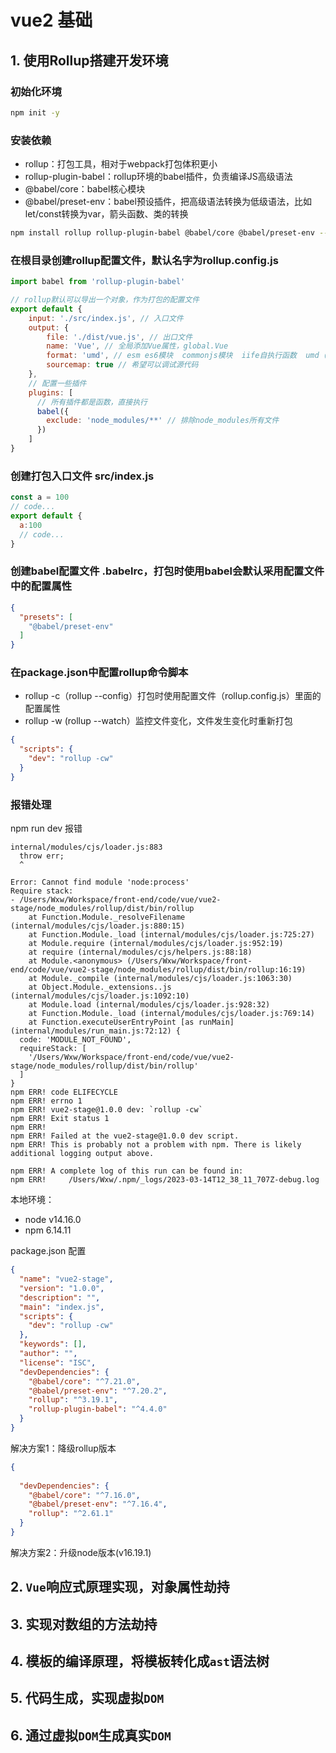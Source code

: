 # vue2 基础



## 1. 使用Rollup搭建开发环境

### 初始化环境

```bash
npm init -y
```

### 安装依赖

- rollup：打包工具，相对于webpack打包体积更小
- rollup-plugin-babel：rollup环境的babel插件，负责编译JS高级语法
- @babel/core：babel核心模块
- @babel/preset-env：babel预设插件，把高级语法转换为低级语法，比如let/const转换为var，箭头函数、类的转换

```bash
npm install rollup rollup-plugin-babel @babel/core @babel/preset-env --save-dev
```

### 在根目录创建rollup配置文件，默认名字为rollup.config.js

```js
import babel from 'rollup-plugin-babel'

// rollup默认可以导出一个对象，作为打包的配置文件
export default {
    input: './src/index.js', // 入口文件
    output: {
        file: './dist/vue.js', // 出口文件
        name: 'Vue', // 全局添加Vue属性，global.Vue
        format: 'umd', // esm es6模块  commonjs模块  iife自执行函数  umd（支持commonjs、amd）
        sourcemap: true // 希望可以调试源代码
    },
    // 配置一些插件
    plugins: [
      // 所有插件都是函数，直接执行
      babel({
        exclude: 'node_modules/**' // 排除node_modules所有文件
      })
    ]
}
```

### 创建打包入口文件 src/index.js

```js
const a = 100
// code...
export default {
  a:100
  // code...
}
```

### 创建babel配置文件 .babelrc，打包时使用babel会默认采用配置文件中的配置属性

```json
{
  "presets": [
    "@babel/preset-env"
  ]
}
```

### 在package.json中配置rollup命令脚本

- rollup -c（rollup --config）打包时使用配置文件（rollup.config.js）里面的配置属性
- rollup -w (rollup --watch）监控文件变化，文件发生变化时重新打包

```json
{
  "scripts": {
    "dev": "rollup -cw"
  }
}
```



### 报错处理

npm run dev 报错

```
internal/modules/cjs/loader.js:883
  throw err;
  ^

Error: Cannot find module 'node:process'
Require stack:
- /Users/Wxw/Workspace/front-end/code/vue/vue2-stage/node_modules/rollup/dist/bin/rollup
    at Function.Module._resolveFilename (internal/modules/cjs/loader.js:880:15)
    at Function.Module._load (internal/modules/cjs/loader.js:725:27)
    at Module.require (internal/modules/cjs/loader.js:952:19)
    at require (internal/modules/cjs/helpers.js:88:18)
    at Module.<anonymous> (/Users/Wxw/Workspace/front-end/code/vue/vue2-stage/node_modules/rollup/dist/bin/rollup:16:19)
    at Module._compile (internal/modules/cjs/loader.js:1063:30)
    at Object.Module._extensions..js (internal/modules/cjs/loader.js:1092:10)
    at Module.load (internal/modules/cjs/loader.js:928:32)
    at Function.Module._load (internal/modules/cjs/loader.js:769:14)
    at Function.executeUserEntryPoint [as runMain] (internal/modules/run_main.js:72:12) {
  code: 'MODULE_NOT_FOUND',
  requireStack: [
    '/Users/Wxw/Workspace/front-end/code/vue/vue2-stage/node_modules/rollup/dist/bin/rollup'
  ]
}
npm ERR! code ELIFECYCLE
npm ERR! errno 1
npm ERR! vue2-stage@1.0.0 dev: `rollup -cw`
npm ERR! Exit status 1
npm ERR! 
npm ERR! Failed at the vue2-stage@1.0.0 dev script.
npm ERR! This is probably not a problem with npm. There is likely additional logging output above.

npm ERR! A complete log of this run can be found in:
npm ERR!     /Users/Wxw/.npm/_logs/2023-03-14T12_38_11_707Z-debug.log
```

本地环境：

- node v14.16.0
- npm 6.14.11

package.json 配置

```json
{
  "name": "vue2-stage",
  "version": "1.0.0",
  "description": "",
  "main": "index.js",
  "scripts": {
    "dev": "rollup -cw"
  },
  "keywords": [],
  "author": "",
  "license": "ISC",
  "devDependencies": {
    "@babel/core": "^7.21.0",
    "@babel/preset-env": "^7.20.2",
    "rollup": "^3.19.1",
    "rollup-plugin-babel": "^4.4.0"
  }
}
```

解决方案1：降级rollup版本

```json
{
  
  "devDependencies": {
    "@babel/core": "^7.16.0",
    "@babel/preset-env": "^7.16.4",
    "rollup": "^2.61.1"
  }
}
```

解决方案2：升级node版本(v16.19.1)



## 2. `Vue`响应式原理实现，对象属性劫持

## 3. 实现对数组的方法劫持

## 4. 模板的编译原理，将模板转化成`ast`语法树

## 5. 代码生成，实现虚拟`DOM`

## 6. 通过虚拟`DOM`生成真实`DOM`